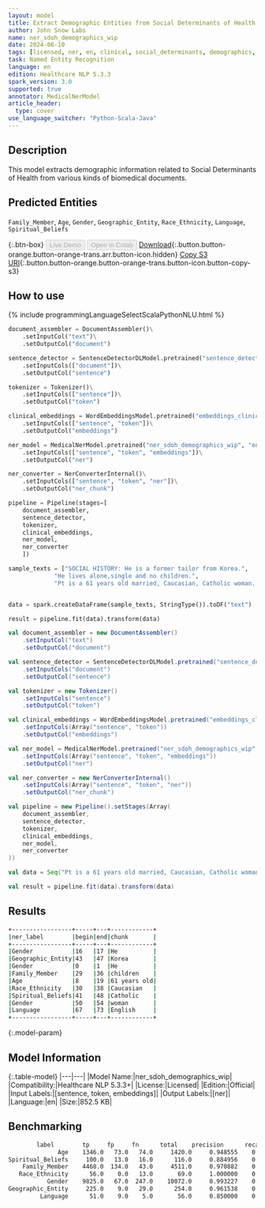 ```yaml
---
layout: model
title: Extract Demographic Entities from Social Determinants of Health Texts
author: John Snow Labs
name: ner_sdoh_demographics_wip
date: 2024-06-10
tags: [licensed, ner, en, clinical, social_determinants, demographics, sdoh, public_health]
task: Named Entity Recognition
language: en
edition: Healthcare NLP 5.3.3
spark_version: 3.0
supported: true
annotator: MedicalNerModel
article_header:
  type: cover
use_language_switcher: "Python-Scala-Java"
---
```


## Description

This model extracts demographic information related to Social Determinants of Health from various kinds of biomedical documents.

## Predicted Entities

`Family_Member`, `Age`, `Gender`, `Geographic_Entity`, `Race_Ethnicity`, `Language`, `Spiritual_Beliefs`

{:.btn-box}
<button class="button button-orange" disabled>Live Demo</button>
<button class="button button-orange" disabled>Open in Colab</button>
[Download](https://s3.amazonaws.com/auxdata.johnsnowlabs.com/clinical/models/ner_sdoh_demographics_wip_en_5.3.3_3.0_1718017639720.zip){:.button.button-orange.button-orange-trans.arr.button-icon.hidden}
[Copy S3 URI](s3://auxdata.johnsnowlabs.com/clinical/models/ner_sdoh_demographics_wip_en_5.3.3_3.0_1718017639720.zip){:.button.button-orange.button-orange-trans.button-icon.button-copy-s3}

## How to use



<div class="tabs-box" markdown="1">
{% include programmingLanguageSelectScalaPythonNLU.html %}
	
```python
document_assembler = DocumentAssembler()\
    .setInputCol("text")\
    .setOutputCol("document")

sentence_detector = SentenceDetectorDLModel.pretrained("sentence_detector_dl", "en")\
    .setInputCols(["document"])\
    .setOutputCol("sentence")

tokenizer = Tokenizer()\
    .setInputCols(["sentence"])\
    .setOutputCol("token")

clinical_embeddings = WordEmbeddingsModel.pretrained("embeddings_clinical", "en", "clinical/models")\
    .setInputCols(["sentence", "token"])\
    .setOutputCol("embeddings")

ner_model = MedicalNerModel.pretrained("ner_sdoh_demographics_wip", "en", "clinical/models")\
    .setInputCols(["sentence", "token", "embeddings"])\
    .setOutputCol("ner")

ner_converter = NerConverterInternal()\
    .setInputCols(["sentence", "token", "ner"])\
    .setOutputCol("ner_chunk")

pipeline = Pipeline(stages=[
    document_assembler, 
    sentence_detector,
    tokenizer,
    clinical_embeddings,
    ner_model,
    ner_converter   
    ])

sample_texts = ["SOCIAL HISTORY: He is a former tailor from Korea.",
             "He lives alone,single and no children.",
             "Pt is a 61 years old married, Caucasian, Catholic woman. Pt speaks English reasonably well."]


data = spark.createDataFrame(sample_texts, StringType()).toDF("text")

result = pipeline.fit(data).transform(data)
```
```scala
val document_assembler = new DocumentAssembler()
    .setInputCol("text")
    .setOutputCol("document")

val sentence_detector = SentenceDetectorDLModel.pretrained("sentence_detector_dl", "en")
    .setInputCols("document")
    .setOutputCol("sentence")

val tokenizer = new Tokenizer()
    .setInputCols("sentence")
    .setOutputCol("token")

val clinical_embeddings = WordEmbeddingsModel.pretrained("embeddings_clinical", "en", "clinical/models")
    .setInputCols(Array("sentence", "token"))
    .setOutputCol("embeddings")

val ner_model = MedicalNerModel.pretrained("ner_sdoh_demographics_wip", "en", "clinical/models")
    .setInputCols(Array("sentence", "token", "embeddings"))
    .setOutputCol("ner")

val ner_converter = new NerConverterInternal()
    .setInputCols(Array("sentence", "token", "ner"))
    .setOutputCol("ner_chunk")

val pipeline = new Pipeline().setStages(Array(
    document_assembler, 
    sentence_detector,
    tokenizer,
    clinical_embeddings,
    ner_model,
    ner_converter   
))

val data = Seq("Pt is a 61 years old married, Caucasian, Catholic woman. Pt speaks English reasonably well.").toDS.toDF("text")

val result = pipeline.fit(data).transform(data)
```
</div>

## Results

```bash
+-----------------+-----+---+------------+
|ner_label        |begin|end|chunk       |
+-----------------+-----+---+------------+
|Gender           |16   |17 |He          |
|Geographic_Entity|43   |47 |Korea       |
|Gender           |0    |1  |He          |
|Family_Member    |29   |36 |children    |
|Age              |8    |19 |61 years old|
|Race_Ethnicity   |30   |38 |Caucasian   |
|Spiritual_Beliefs|41   |48 |Catholic    |
|Gender           |50   |54 |woman       |
|Language         |67   |73 |English     |
+-----------------+-----+---+------------+
```

{:.model-param}
## Model Information

{:.table-model}
|---|---|
|Model Name:|ner_sdoh_demographics_wip|
|Compatibility:|Healthcare NLP 5.3.3+|
|License:|Licensed|
|Edition:|Official|
|Input Labels:|[sentence, token, embeddings]|
|Output Labels:|[ner]|
|Language:|en|
|Size:|852.5 KB|

## Benchmarking

```bash
	    label	     tp	    fp	   fn	   total	precision	   recall	       f1
              Age	 1346.0	  73.0	 74.0	  1420.0	 0.948555	 0.947887	 0.948221
Spiritual_Beliefs	  100.0	  13.0	 16.0	   116.0	 0.884956	 0.862069	 0.873362
    Family_Member	 4468.0	 134.0	 43.0	  4511.0	 0.970882	 0.990468	 0.980577
   Race_Ethnicity	   56.0	   0.0	 13.0	    69.0	 1.000000	 0.811594	 0.896000
           Gender	 9825.0	  67.0	247.0	 10072.0	 0.993227	 0.975477	 0.984272
Geographic_Entity	  225.0	   9.0	 29.0	   254.0	 0.961538	 0.885827	 0.922131
         Language	   51.0	   9.0	  5.0	    56.0	 0.850000	 0.910714	 0.879310
```
